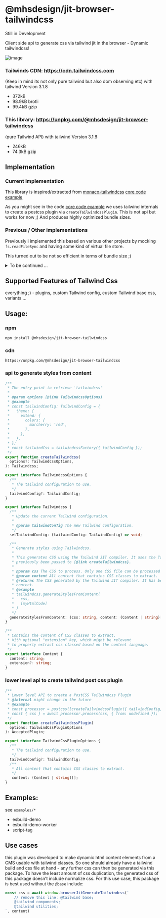 # @mhsdesign/jit-browser-tailwindcss
Still in Development

Client side api to generate css via tailwind jit in the browser - Dynamic tailwindcss!

![image](https://user-images.githubusercontent.com/85400359/157231070-2de5d2ad-c852-40db-92dd-09d7171990bb.png)

### Tailwinds CDN: https://cdn.tailwindcss.com
(Keep in mind its not only pure tailwind but also dom observing etc)
with tailwind Version 3.1.8
- 372kB
- 98.9kB brotli
- 99.4kB gzip

### This library: https://unpkg.com/@mhsdesign/jit-browser-tailwindcss
(pure Tailwind API)
with tailwind Version 3.1.8
- 246kB
- 74.3kB gzip

## Implementation

### Current  implementation

This library is inspired/extracted from [monaco-tailwindcss](https://github.com/remcohaszing/monaco-tailwindcss)
[core code example](https://github.com/remcohaszing/monaco-tailwindcss/blob/main/src/tailwindcss.worker.ts#L176)

As you might see in the code [core code example](https://github.com/mhsdesign/jit-browser-tailwindcss/blob/d3b726e7122ff1d296ae50db17030a1962be36c8/src/index.ts#L17-L34) we uses tailwind internals to create a postcss plugin via `createTailwindcssPlugin`. This is not api but works for now ;) And produces highly optimized bundle sizes.

### Previous / Other implementations

Previously i implemented this based on various other projects by mocking `fs.readFileSync` and having some kind of virtual file store.

This turned out to be not so efficient in terms of bundle size ;)

<details>
<summary>To be continued ...</summary>

Also mocking `fs.readFileSync` had to be done in some postcss source files and this required the whole postcss package to be prebundled. If the developer wants to use post css too it would result postcss being in the bundle twice.

See packages which are implemented like this:

- [@mhsdesign/jit-browser-tailwindcss:@legacy](https://github.com/mhsdesign/jit-browser-tailwindcss/tree/legacy) 501kB (resource)
<br>
[core code example](https://github.com/mhsdesign/jit-browser-tailwindcss/blob/3604924a3d2245b64ee359edc5f19b7106943a2a/src/jitBrowserTailwindcss.js#L23-L27) 

- [beyondcode/tailwindcss-jit-cdn](https://github.com/beyondcode/tailwindcss-jit-cdn) 778kB (resource)
<br>
[core code example](https://github.com/beyondcode/tailwindcss-jit-cdn/blob/main/src/observer.js#L40-L52)

- [tailwindlabs/play.tailwindcss.com](https://github.com/tailwindlabs/play.tailwindcss.com/)
<br>
[core code example](https://github.com/tailwindlabs/play.tailwindcss.com/blob/01c39f107a7c514b4a84ec1385926748ae5a0ef0/src/workers/processCss.js#L238-L249)

The advantage here being that it uses the official API and doesnt rely much on internals.

</details>

## Supported Features of Tailwind Css
everything ;) - plugins, custom Tailwind config, custom Tailwind base css, variants ...

## Usage:

### npm

```shell
npm install @mhsdesign/jit-browser-tailwindcss
```

### cdn

```
https://unpkg.com/@mhsdesign/jit-browser-tailwindcss
```

### api to generate styles from content

```ts
/**
 * The entry point to retrieve 'tailwindcss'
 *
 * @param options {@link TailwindcssOptions}
 * @example
 * const tailwindConfig: TailwindConfig = {
 *   theme: {
 *     extend: {
 *       colors: {
 *         marcherry: 'red',
 *       },
 *     },
 *   },
 * };
 * const tailwindCss = tailwindcssFactory({ tailwindConfig });
 */
export function createTailwindcss(
  options?: TailwindcssOptions,
): Tailwindcss;

export interface TailwindcssOptions {
  /**
   * The tailwind configuration to use.
   */
  tailwindConfig?: TailwindConfig;
}

export interface Tailwindcss {
  /**
   * Update the current Tailwind configuration.
   *
   * @param tailwindConfig The new Tailwind configuration.
   */
  setTailwindConfig: (tailwindConfig: TailwindConfig) => void;

  /**
   * Generate styles using Tailwindcss.
   *
   * This generates CSS using the Tailwind JIT compiler. It uses the Tailwind configuration that has
   * previously been passed to {@link createTailwindcss}.
   *
   * @param css The CSS to process. Only one CSS file can be processed at a time.
   * @param content All content that contains CSS classes to extract.
   * @returns The CSS generated by the Tailwind JIT compiler. It has been optimized for the given
   * content.
   * @example
   * tailwindcss.generateStylesFromContent(
   *   css,
   *   [myHtmlCode]
   * )
   */
  generateStylesFromContent: (css: string, content: (Content | string)[]) => Promise<string>;
}

/**
 * Contains the content of CSS classes to extract.
 * With optional "extension" key, which might be relevant
 * to properly extract css classed based on the content language.
 */
export interface Content {
  content: string;
  extension?: string;
}
```

### lower level api to create tailwind post css plugin

```ts
/**
 * Lower level API to create a PostCSS Tailwindcss Plugin
 * @internal might change in the future
 * @example
 * const processor = postcss([createTailwindcssPlugin({ tailwindConfig, content })]);
 * const { css } = await processor.process(css, { from: undefined });
 */
export function createTailwindcssPlugin(
  options: TailwindCssPluginOptions
): AcceptedPlugin;

export interface TailwindCssPluginOptions {
  /**
   * The tailwind configuration to use.
   */
  tailwindConfig?: TailwindConfig;
  /**
   * All content that contains CSS classes to extract.
   */
   content: (Content | string)[];
}
```

## Examples:

see `examples/*`
- esbuild-demo
- esbuild-demo-worker
- script-tag


## Use cases
this plugin was developed to make dynamic html content elements from a CMS usable with tailwind classes. So one should already have a tailwind build and css file at hand - any further css can then be generated via this package. To have the least amount of css duplication, the generated css of this package doesn't include normalize css. For this use case, this package is best used without the `@base` include:

```js
const css = await window.browserJitGenerateTailwindcss(`
    // remove this line: @tailwind base;
    @tailwind components;
    @tailwind utilities;
`, content)
```
